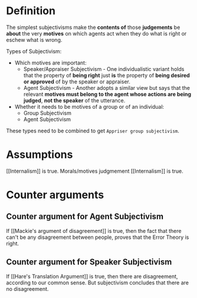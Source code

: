 # Definition

The simplest subjectivisms make the **contents of** those **judgements** be **about** the very **motives**  on which agents act when they do what is right or eschew what is wrong.

Types of Subjectivism:
- Which motives are important:
	- Speaker/Appraiser Subjectivism - One individualistic variant holds that the property of **being right** just **is** the  property of **being desired or approved** of by the speaker or appraiser.
	- Agent Subjectivism - Another adopts a similar view but says that the relevant **motives must belong to the  agent whose actions are being judged**, **not the speaker** of the utterance.
- Whether it needs to be motives of a group or of an individual:
	- Group Subjectivism
	- Agent Subjectivism

These types need to be combined to get `Appriser group subjectivism`.

# Assumptions

[[Internalism]] is true.
Morals/motives judgmement [[Internalism]] is true.

# Counter arguments

## Counter argument for Agent Subjectivism

If [[Mackie's argument of disagreement]] is true, then the fact that there can't be any disagreement between people, proves that the Error Theory is right.

## Counter argument for Speaker Subjectivism

If [[Hare's Translation Argument]] is true, then there are disagreement, according to our common sense. But subjectivism concludes that there are no disagreement.